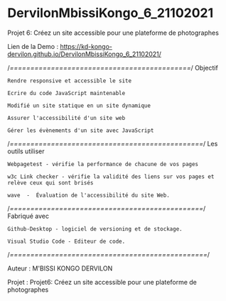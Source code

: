 # DervilonMbissiKongo_6_21102021

Projet 6: Créez un site accessible pour une plateforme de photographes

Lien de la Demo :
https://kd-kongo-dervilon.github.io/DervilonMbissiKongo_6_21102021/

/*============================================*/
Objectif

    Rendre responsive et accessible le site

    Ecrire du code JavaScript maintenable

    Modifié un site statique en un site dynamique 

    Assurer l'accessibilité d'un site web

    Gérer les évènements d'un site avec JavaScript

/*===============================================*/
Les outils utiliser

    Webpagetest - vérifie la performance de chacune de vos pages

    w3c Link checker - vérifie la validité des liens sur vos pages et relève ceux qui sont brisés

    wave  -  Évaluation de l'accessibilité du site Web. 
/*===============================================*/
Fabriqué avec

    Github-Desktop - logiciel de versioning et de stockage.

    Visual Studio Code - Editeur de code.
    
/*================================================*/

Auteur :
    M'BISSI KONGO DERVILON
    
Projet :
     Projet6: Créez un site accessible pour une plateforme de photographes



